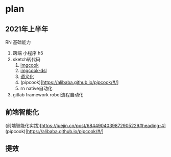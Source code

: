 # plan

## 2021年上半年
RN 基础能力
1. 跨端 小程序 h5
2. sketch转代码
   1. [imgcook](https://www.imgcook.com/docs?slug=dsl-dev)
   2. [imgcook-dsl](https://github.com/imgcook-dsl/zhusassTaro)
   3. [语义化](https://www.imgcook.com/blog?slug=semantic)
   4. (pipcook)[https://alibaba.github.io/pipcook/#/]
   5. rn native自动化
3. gitlab framework robot流程自动化


## 前端智能化
(前端智能化实践)[https://juejin.cn/post/6844904039872905229#heading-4]
(pipcook)[https://alibaba.github.io/pipcook/#/]

## 提效